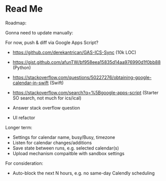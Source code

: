 #  Read Me

Roadmap:


Gonna need to update manually:

For now, push & diff via Google Apps Script?

* https://github.com/derekantrican/GAS-ICS-Sync (10k LOC)
* https://gist.github.com/afunTW/bf958eea15835d14aa976990d1f0bb88 (Python)
* https://stackoverflow.com/questions/50227276/obtaining-google-calendar-in-swift (Swift)
* https://stackoverflow.com/search?q=%5Bgoogle-apps-script (Starter SO search, not much for ics/ical)

* Answer stack overflow question
* UI refactor

Longer term:

* Settings for calendar name, busy/Busy, timezone
* Listen for calendar changes/additions
* Save state between runs, e.g. selected calendar(s)
* Upload mechanism compaitble with sandbox settings

For consideration: 

* Auto-block the next N hours, e.g. no same-day Calendly scheduling
